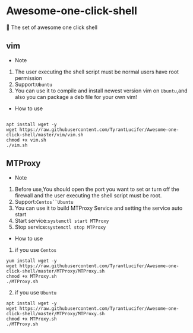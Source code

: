 # Awesome-one-click-shell

:rainbow: The set of awesome one click shell

## vim

- Note

1. The user executing the shell script must be normal users have root permission
2. Support:`Ubuntu`
3. You can use it to compile and install newest version vim on `Ubuntu`,and also you can package a deb file for your own vim!

- How to use

``` shell

apt install wget -y
wget https://raw.githubusercontent.com/TyrantLucifer/Awesome-one-click-shell/master/vim/vim.sh
chmod +x vim.sh
./vim.sh

```

## MTProxy

- Note

1. Before use,You should open the port you want to set or turn off the firewall and the user executing the shell script must be root.
2. Support:`Centos``Ubuntu`
3. You can use it to build MTProxy Service and setting the service auto start
4. Start service:`systemctl start MTProxy`
5. Stop service:`systemctl stop MTProxy`

- How to use

1. if you use `Centos`

```
yum install wget -y
wget https://raw.githubusercontent.com/TyrantLucifer/Awesome-one-click-shell/master/MTProxy/MTProxy.sh
chmod +x MTProxy.sh
./MTProxy.sh
```

2. if you use `Ubuntu`

```
apt install wget -y
wget https://raw.githubusercontent.com/TyrantLucifer/Awesome-one-click-shell/master/MTProxy/MTProxy.sh
chmod +x MTProxy.sh
./MTProxy.sh
```

